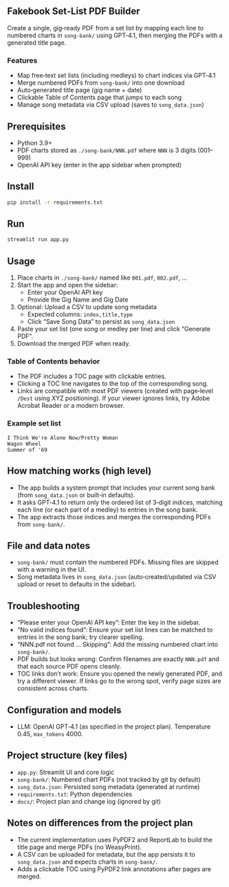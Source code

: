 ## Fakebook Set‑List PDF Builder

Create a single, gig‑ready PDF from a set list by mapping each line to numbered charts in `song-bank/` using GPT‑4.1, then merging the PDFs with a generated title page.

### Features
- Map free‑text set lists (including medleys) to chart indices via GPT‑4.1
- Merge numbered PDFs from `song-bank/` into one download
- Auto‑generated title page (gig name + date)
- Clickable Table of Contents page that jumps to each song
- Manage song metadata via CSV upload (saves to `song_data.json`)

## Prerequisites
- Python 3.9+
- PDF charts stored as `./song-bank/NNN.pdf` where `NNN` is 3 digits (001–999)
- OpenAI API key (enter in the app sidebar when prompted)

## Install
```bash
pip install -r requirements.txt
```

## Run
```bash
streamlit run app.py
```

## Usage
1. Place charts in `./song-bank/` named like `001.pdf`, `002.pdf`, …
2. Start the app and open the sidebar:
   - Enter your OpenAI API key
   - Provide the Gig Name and Gig Date
3. Optional: Upload a CSV to update song metadata
   - Expected columns: `index,title,type`
   - Click “Save Song Data” to persist as `song_data.json`
4. Paste your set list (one song or medley per line) and click “Generate PDF”.
5. Download the merged PDF when ready.

### Table of Contents behavior
- The PDF includes a TOC page with clickable entries.
- Clicking a TOC line navigates to the top of the corresponding song.
- Links are compatible with most PDF viewers (created with page‑level `/Dest` using XYZ positioning). If your viewer ignores links, try Adobe Acrobat Reader or a modern browser.

### Example set list
```
I Think We're Alone Now/Pretty Woman
Wagon Wheel
Summer of '69
```

## How matching works (high level)
- The app builds a system prompt that includes your current song bank (from `song_data.json` or built‑in defaults).
- It asks GPT‑4.1 to return only the ordered list of 3‑digit indices, matching each line (or each part of a medley) to entries in the song bank.
- The app extracts those indices and merges the corresponding PDFs from `song-bank/`.

## File and data notes
- `song-bank/` must contain the numbered PDFs. Missing files are skipped with a warning in the UI.
- Song metadata lives in `song_data.json` (auto‑created/updated via CSV upload or reset to defaults in the sidebar).

## Troubleshooting
- “Please enter your OpenAI API key”: Enter the key in the sidebar.
- “No valid indices found”: Ensure your set list lines can be matched to entries in the song bank; try clearer spelling.
- “NNN.pdf not found … Skipping”: Add the missing numbered chart into `song-bank/`.
- PDF builds but looks wrong: Confirm filenames are exactly `NNN.pdf` and that each source PDF opens cleanly.
- TOC links don’t work: Ensure you opened the newly generated PDF, and try a different viewer. If links go to the wrong spot, verify page sizes are consistent across charts.

## Configuration and models
- LLM: OpenAI GPT‑4.1 (as specified in the project plan). Temperature 0.45, `max_tokens` 4000.

## Project structure (key files)
- `app.py`: Streamlit UI and core logic
- `song-bank/`: Numbered chart PDFs (not tracked by git by default)
- `song_data.json`: Persisted song metadata (generated at runtime)
- `requirements.txt`: Python dependencies
- `docs/`: Project plan and change log (ignored by git)

## Notes on differences from the project plan
- The current implementation uses PyPDF2 and ReportLab to build the title page and merge PDFs (no WeasyPrint).
- A CSV can be uploaded for metadata, but the app persists it to `song_data.json` and expects charts in `song-bank/`.
 - Adds a clickable TOC using PyPDF2 link annotations after pages are merged.


